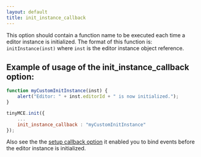 ```yaml
---
layout: default
title: init_instance_callback
---
```


This option should contain a function name to be executed each time a editor instance is initialized. The format of this function is: `initInstance(inst)` where `inst` is the editor instance object reference.

## Example of usage of the init_instance_callback option:

```js
function myCustomInitInstance(inst) {
	alert("Editor: " + inst.editorId + " is now initialized.");
}

tinyMCE.init({
	...
	init_instance_callback : "myCustomInitInstance"
});
```

Also see the the [setup callback option](https://www.tinymce.com/docs-3x/reference/configuration/Configuration3x@setup/) it enabled you to bind events before the editor instance is initialized.
